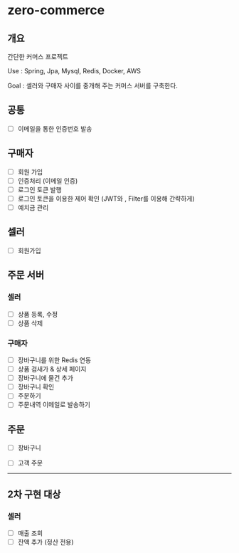 # zero-commerce
## 개요
간단한 커머스 프로젝트

Use : Spring, Jpa, Mysql, Redis, Docker, AWS

Goal : 셀러와 구매자 사이를 중개해 주는 커머스 서버를 구축한다.

## 공통
- [ ] 이메일을 통한 인증번호 발송

## 구매자
- [ ] 회원 가입
- [ ] 인증처리 (이메일 인증)
- [ ] 로그인 토큰 발행
- [ ] 로그인 토큰을 이용한 제어 확인 (JWT와 , Filter를 이용해 간략하게)
- [ ] 예치금 관리

## 셀러
- [ ] 회원가입

## 주문 서버

### 셀러
- [ ] 상품 등록, 수정
- [ ] 상품 삭제

### 구매자
- [ ] 장바구니를 위한 Redis 연동
- [ ] 상품 검새가 & 상세 페이지
- [ ] 장바구니에 물건 추가
- [ ] 장바구니 확인
- [ ] 주문하기
- [ ] 주문내역 이메일로 발송하기

## 주문
- [ ] 장바구니
- [ ] 고객 주문


---
## 2차 구현 대상
### 셀러
- [ ] 매출 조회
- [ ] 잔액 추가 (정산 전용)
